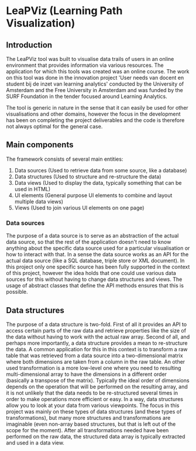 LeaPViz (Learning Path Visualization)
====================================

Introduction
------------
The LeaPViz tool was built to visualise data trails of users in an online environment that provides information via various resources. The application for which this tools was created was an online course. The work on this tool was done in the innovation project 'User needs van docent en student bij de inzet van learning analytics' conducted by the University of Amsterdam and the Free University in Amsterdam and was funded by the SURF Foundation in the tender focused around Learning Analytics.

The tool is generic in nature in the sense that it can easily be used for other visualisations and other domains, however the focus in the development has been on completing the project deliverables and the code is therefore not always optimal for the general case.

Main components
---------------
The framework consists of several main entities:

1. Data sources (Used to retrieve data from some source, like a database)
2. Data structures (Used to structure and re-structure the data)
3. Data views (Used to display the data, typically something that can be used in HTML)
4. UI elements (General purpose UI elements to combine and layout multiple data views)
5. Views (Used to join various UI elements on one page)

### Data sources ###
The purpose of a data source is to serve as an abstraction of the actual data source, so that the rest of the application doesn't need to know anything about the specific data source used for a particular visualisation or how to interact with that. In a sense the data source works as an API for the actual data source (like a SQL database, triple store or XML document). In this project only one specific source has been fully supported in the context of this project, however the idea holds that one could use various data sources for this without having to change data structures and views. The usage of abstract classes that define the API methods ensures that this is possible.

## Data structures ###
The purpose of a data structure is two-fold. First of all it provides an API to access certain parts of the raw data and retrieve properties like the size of the data without having to work with the actual raw array. Second of all, and perhaps more importantly, a data structure provides a mean to re-structure the data. A common application for this in this context is to transform a raw table that was retrieved from a data source into a two-dimensional matrix where both dimensions are taken from a column in the raw table. An other used transformation is a more low-level one where you need to resulting multi-dimensional array to have the dimensions in a different order (basically a transpose of the matrix). Typically the ideal order of dimensions depends on the operation that will be performed on the resulting array, and it is not unlikely that the data needs to be re-structured several times in order to make operations more efficient or easy. In a way, data structures allow you to look at your data from various viewpoints. The focus in this project was mainly on these types of data structures (and these types of transformations), but many more structures and transformations are imaginable (even non-array based structures, but that is left out of the scope for the moment). After all transformations needed have been performed on the raw data, the structured data array is typically extracted and used in a data view.
